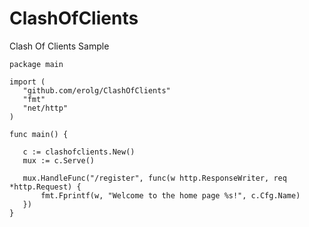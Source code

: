 # ClashOfClients
Clash Of Clients
 Sample
 ```golang
 package main

import (
	"github.com/erolg/ClashOfClients"
	"fmt"
	"net/http"
)

func main() {

	c := clashofclients.New()
	mux := c.Serve()

	mux.HandleFunc("/register", func(w http.ResponseWriter, req *http.Request) {
		fmt.Fprintf(w, "Welcome to the home page %s!", c.Cfg.Name)
	})
}
```
